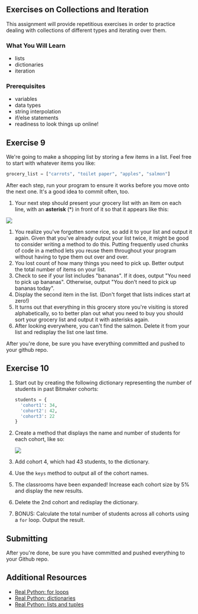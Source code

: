 ## Exercises on Collections and Iteration

This assignment will provide repetitious exercises in order to practice dealing with collections of different types and iterating over them.

### What You Will Learn
* lists
* dictionaries
* iteration

### Prerequisites

* variables
* data types
* string interpolation
* if/else statements
* readiness to look things up online!

## Exercise 9
We're going to make a shopping list by storing a few items in a list. Feel free to start with whatever items you like:

```python
grocery_list = ["carrots", "toilet paper", "apples", "salmon"]
```

After each step, run your program to ensure it works before you move onto the next one. It's a good idea to commit often, too.

1. Your next step should present your grocery list with an item on each line, with an **asterisk** (\*) in front of it so that it appears like this:

![](https://raw.git.generalassemb.ly/wdi-toronto/course_materials/master/08-programming-fundamentals-collections-and-iteration/assignments/collections-and-iteration-part-2/list.png)
1. You realize you've forgotten some rice, so add it to your list and output it again. Given that you've already output your list twice, it might be good to consider writing a method to do this. Putting frequently used chunks of code in a method lets you reuse them throughout your program without having to type them out over and over.
1. You lost count of how many things you need to pick up. Better output the total number of items on your list.
1. Check to see if your list includes "bananas". If it does, output "You need to pick up bananas". Otherwise, output "You don't need to pick up bananas today".
1. Display the second item in the list. (Don't forget that lists indices start at zero!)
1. It turns out that everything in this grocery store you're visiting is stored alphabetically, so to better plan out what you need to buy you should sort your grocery list and output it with asterisks again.
1. After looking everywhere, you can't find the salmon. Delete it from your list and redisplay the list one last time.

After you're done, be sure you have everything committed and pushed to your github repo.

## Exercise 10

1. Start out by creating the following dictionary representing the number of students in past Bitmaker cohorts:

    ```python
    students = {
      'cohort1': 34,
      'cohort2': 42,
      'cohort3': 22
    }
    ```

2. Create a method that displays the name and number of students for each cohort, like so:

    ![](https://raw.git.generalassemb.ly/wdi-toronto/course_materials/master/08-programming-fundamentals-collections-and-iteration/assignments/collections-and-iteration-part-2/list2.png)
3. Add cohort 4, which had 43 students, to the dictionary.
4. Use the `keys` method to output all of the cohort names.
5. The classrooms have been expanded! Increase each cohort size by 5% and display the new results.
6. Delete the 2nd cohort and redisplay the dictionary.
7. BONUS: Calculate the total number of students across all cohorts using a `for` loop. Output the result.

## Submitting

After you're done, be sure you have committed and pushed everything to your Github repo.

## Additional Resources

* [Real Python: for loops](https://realpython.com/python-for-loop/)
* [Real Python: dictionaries](https://realpython.com/python-dicts/)
* [Real Python: lists and tuples](https://realpython.com/python-lists-tuples/)
